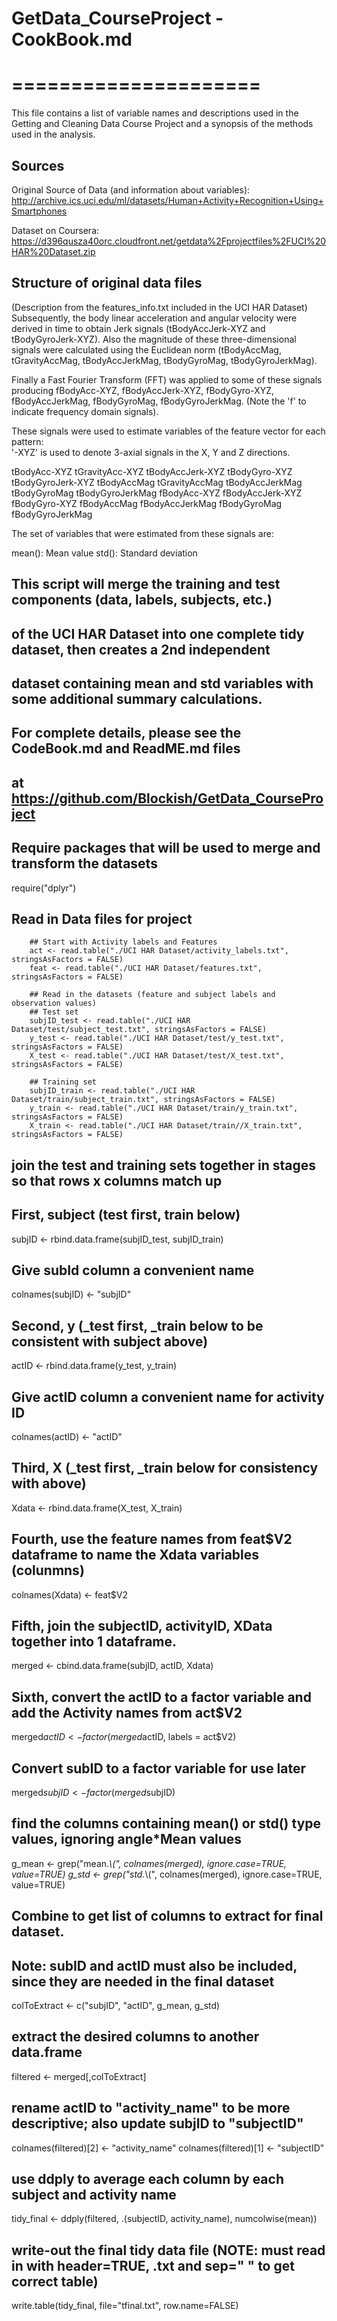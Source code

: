 # GetData_CourseProject - CookBook.md
# =====================


This file contains a list of variable names and descriptions used in the Getting and Cleaning Data Course Project and a synopsis of the methods used in the analysis.

## Sources
Original Source of Data (and information about variables): http://archive.ics.uci.edu/ml/datasets/Human+Activity+Recognition+Using+Smartphones  

Dataset on Coursera:  https://d396qusza40orc.cloudfront.net/getdata%2Fprojectfiles%2FUCI%20HAR%20Dataset.zip

## Structure of original data files

(Description from the features_info.txt included in the UCI HAR Dataset)
Subsequently, the body linear acceleration and angular velocity were derived in time to obtain Jerk signals (tBodyAccJerk-XYZ and tBodyGyroJerk-XYZ). Also the magnitude of these three-dimensional signals were calculated using the Euclidean norm (tBodyAccMag, tGravityAccMag, tBodyAccJerkMag, tBodyGyroMag, tBodyGyroJerkMag). 

Finally a Fast Fourier Transform (FFT) was applied to some of these signals producing fBodyAcc-XYZ, fBodyAccJerk-XYZ, fBodyGyro-XYZ, fBodyAccJerkMag, fBodyGyroMag, fBodyGyroJerkMag. (Note the 'f' to indicate frequency domain signals). 

These signals were used to estimate variables of the feature vector for each pattern:  
'-XYZ' is used to denote 3-axial signals in the X, Y and Z directions.

tBodyAcc-XYZ
tGravityAcc-XYZ
tBodyAccJerk-XYZ
tBodyGyro-XYZ
tBodyGyroJerk-XYZ
tBodyAccMag
tGravityAccMag
tBodyAccJerkMag
tBodyGyroMag
tBodyGyroJerkMag
fBodyAcc-XYZ
fBodyAccJerk-XYZ
fBodyGyro-XYZ
fBodyAccMag
fBodyAccJerkMag
fBodyGyroMag
fBodyGyroJerkMag

The set of variables that were estimated from these signals are: 

mean(): Mean value
std(): Standard deviation

## This script will merge the training and test components (data, labels, subjects, etc.) 
## of the UCI HAR Dataset into one complete tidy dataset, then creates a 2nd independent
## dataset containing mean and std variables with some additional summary calculations.
## For complete details, please see the CodeBook.md and ReadME.md files
## at https://github.com/Blockish/GetData_CourseProject

## Require packages that will be used to merge and transform the datasets
require("dplyr")

## Read in Data files for project
        ## Start with Activity labels and Features 
        act <- read.table("./UCI HAR Dataset/activity_labels.txt", stringsAsFactors = FALSE)
        feat <- read.table("./UCI HAR Dataset/features.txt", stringsAsFactors = FALSE)
        
        ## Read in the datasets (feature and subject labels and observation values)
        ## Test set
        subjID_test <- read.table("./UCI HAR Dataset/test/subject_test.txt", stringsAsFactors = FALSE)
        y_test <- read.table("./UCI HAR Dataset/test/y_test.txt", stringsAsFactors = FALSE)
        X_test <- read.table("./UCI HAR Dataset/test/X_test.txt", stringsAsFactors = FALSE)
        
        ## Training set
        subjID_train <- read.table("./UCI HAR Dataset/train/subject_train.txt", stringsAsFactors = FALSE)
        y_train <- read.table("./UCI HAR Dataset/train/y_train.txt", stringsAsFactors = FALSE)
        X_train <- read.table("./UCI HAR Dataset/train//X_train.txt", stringsAsFactors = FALSE)
        
## join the test and training sets together in stages so that rows x columns match up
## First, subject (test first, train below) 
subjID <- rbind.data.frame(subjID_test, subjID_train)

## Give subId column a convenient name
colnames(subjID) <- "subjID"

## Second, y (_test first, _train below to be consistent with subject above)
actID <- rbind.data.frame(y_test, y_train)

## Give actID column a convenient name for activity ID
colnames(actID) <- "actID"

## Third, X (_test first, _train below for consistency with above)
Xdata <- rbind.data.frame(X_test, X_train)

## Fourth, use the feature names from feat$V2 dataframe to name the Xdata variables (colunmns)
colnames(Xdata) <- feat$V2

## Fifth, join the subjectID, activityID, XData together into 1 dataframe. 
merged <- cbind.data.frame(subjID, actID, Xdata)

## Sixth, convert the actID to a factor variable and add the Activity names from act$V2
merged$actID <- factor(merged$actID, labels = act$V2)

## Convert subID to a factor variable for use later
merged$subjID <- factor(merged$subjID)

## find the columns containing mean() or std() type values, ignoring angle*Mean values
g_mean <- grep("mean.*\\(", colnames(merged), ignore.case=TRUE, value=TRUE)
g_std <- grep("std.*\\(", colnames(merged), ignore.case=TRUE, value=TRUE)

## Combine to get list of columns to extract for final dataset.  
## Note:  subID and actID must also be included, since they are needed in the final dataset
colToExtract <- c("subjID", "actID", g_mean, g_std)

## extract the desired columns to another data.frame
filtered <- merged[,colToExtract]

## rename actID to "activity_name" to be more descriptive; also update subjID to "subjectID"
colnames(filtered)[2] <- "activity_name"
colnames(filtered)[1] <- "subjectID"

## use ddply to average each column by each subject and activity name
tidy_final <- ddply(filtered, .(subjectID, activity_name), numcolwise(mean))

## write-out the final tidy data file (NOTE: must read in with header=TRUE, .txt and sep=" " to get correct table)
write.table(tidy_final, file="tfinal.txt", row.name=FALSE)